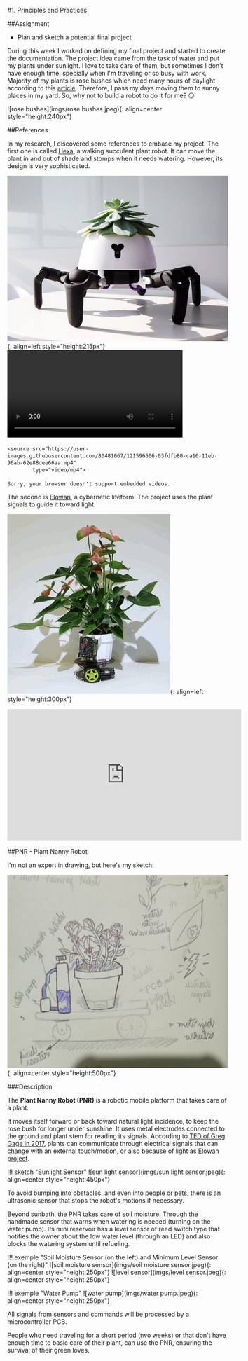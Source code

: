#1. Principles and Practices

##Assignment

* Plan and sketch a potential final project

During this week I worked on defining my final project and started to create the documentation.
The project idea came from the task of water and put my plants under sunlight. I love to take care
of them, but sometimes I don't have enough time, specially when I'm traveling or so busy with work.
Majority of my plants is rose bushes which need many hours of daylight according to this [article](https://homeguides.sfgate.com/roses-need-full-sun-71200.html).
Therefore, I pass my days moving them to sunny places in my yard. So, why not to build a robot to do it for me? :smirk:

![rose bushes](imgs/rose bushes.jpeg){: align=center style="height:240px"}

##References

In my research, I discovered some references to embase my project.
The first one is called [Hexa](https://www.businessinsider.com/the-hexa-robot-can-take-care-of-your-plants-2018-7), a walking succulent plant robot. It can move the plant in and out of shade and stomps when it needs watering. However, its design is very
sophisticated.

![Hexa](imgs/Hexa.jpg){: align=left style="height:215px"}
<video controls width="400" align="center">

    <source src="https://user-images.githubusercontent.com/80481667/121596606-03fdfb80-ca16-11eb-96ab-62e88dee66aa.mp4"
            type="video/mp4">

    Sorry, your browser doesn't support embedded videos.
</video>


The second is [Elowan](https://www.media.mit.edu/projects/elowan-a-plant-robot-hybrid/overview/), a cybernetic lifeform.
The project uses the plant signals to guide it toward light.

![Elowan](imgs/Elowan.jpg){: align=left style="height:300px"}
<iframe width="534" height="300" src="https://www.youtube.com/embed/rptKlKZc7cs" title="YouTube video player" frameborder="0" allow="accelerometer; autoplay; clipboard-write; encrypted-media; gyroscope; picture-in-picture" allowfullscreen></iframe>

##PNR - Plant Nanny Robot

I'm not an expert in drawing, but here's my sketch:

![PNR](imgs/PNR_sketch.jpeg){: align=center style="height:500px"}

###Description

The **Plant Nanny Robot (PNR)** is a robotic mobile platform that takes care of a plant.

It moves itself forward or back toward natural light incidence, to keep the rose bush for longer under sunshine.
It uses metal electrodes connected to the ground and plant stem for reading its signals. According to [TED of Greg Gage in 2017](https://www.ted.com/talks/greg_gage_electrical_experiments_with_plants_that_count_and_communicate#t-120040),
plants can communicate through electrical signals that can change with an external touch/motion, or also because of
light as [Elowan project]( https://www.media.mit.edu/projects/elowan-a-plant-robot-hybrid/overview/).

!!! sketch "Sunlight Sensor"
    ![sun light sensor](imgs/sun light sensor.jpeg){: align=center style="height:450px"}

To avoid bumping into obstacles, and even into people or pets, there is an ultrasonic sensor that stops the robot's motions if necessary.

Beyond sunbath, the PNR takes care of soil moisture. Through the handmade sensor that warns when watering is needed
(turning on the water pump). Its mini reservoir has a level sensor of reed switch type that notifies the owner about
the low water level (through an LED) and also blocks the watering system until refueling.

!!! exemple "Soil Moisture Sensor (on the left) and Minimum Level Sensor (on the right)"
    ![soil moisture sensor](imgs/soil moisture sensor.jpeg){: align=center style="height:250px"}
    ![level sensor](imgs/level sensor.jpeg){: align=center style="height:250px"}

!!! exemple "Water Pump"
    ![water pump](imgs/water pump.jpeg){: align=center style="height:250px"}

All signals from sensors and commands will be processed by a microcontroller PCB.

People who need traveling for a short period (two weeks) or that don't have enough time to basic care of their plant, can
use the PNR, ensuring the survival of their green loves.
